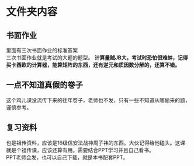 # 文件夹内容
## 书面作业
里面有三次书面作业的标准答案<br>
三次书面作业就是考试的大题的题型。 **计算量贼JB大，考试时恐怕很难蚌，记得买卡西欧的计算器，能算矩阵的东西，还有逆元和质因数分解的，还算不错。** 
## 一点不知道真假的卷子
这个鸡儿课没流传下来的往年卷子，老师也不发，只有一些不知道从哪偷来的题，谨慎参考。
## 复习资料
也是祖传资料，应该是16级信安法战神周子祎的东西。大伙记得给他磕头。这课就是个祖传课，应该还算有用。需要结合PPT学习并且自己看书。<br>
PPT老师会发，也可以自己下载，就是本书配套PPT。
